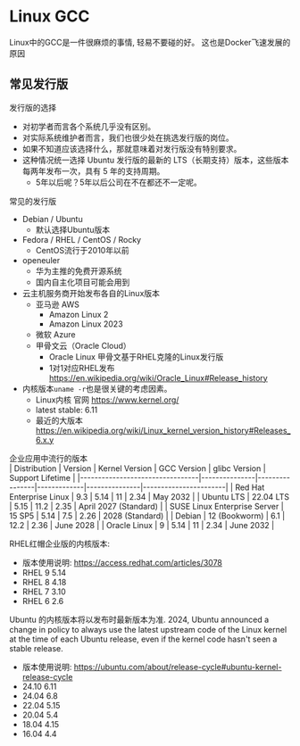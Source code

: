 # Linux GCC

Linux中的GCC是一件很麻烦的事情, 轻易不要碰的好。
这也是Docker飞速发展的原因

## 常见发行版

发行版的选择
- 对初学者而言各个系统几乎没有区别。
- 对实际系统维护者而言，我们也很少处在挑选发行版的岗位。
- 如果不知道应该选择什么，那就意味着对发行版没有特别要求。
- 这种情况统一选择 Ubuntu 发行版的最新的 LTS（长期支持）版本，这些版本每两年发布一次，具有 5 年的支持周期。
  - 5年以后呢？5年以后公司在不在都还不一定呢。

常见的发行版
- Debian / Ubuntu
  - 默认选择Ubuntu版本
- Fedora / RHEL / CentOS / Rocky
  - CentOS流行于2010年以前
- openeuler
  - 华为主推的免费开源系统
  - 国内自主化项目可能会用到
- 云主机服务商开始发布各自的Linux版本
  - 亚马逊 AWS
    - Amazon Linux 2
    - Amazon Linux 2023
  - 微软 Azure
  - 甲骨文云（Oracle Cloud）
    - Oracle Linux 甲骨文基于RHEL克隆的Linux发行版
    - 1对1对应RHEL发布 https://en.wikipedia.org/wiki/Oracle_Linux#Release_history
- 内核版本`uname -r`也是很关键的考虑因素。
  - Linux内核 官网 https://www.kernel.org/
  - latest stable:   6.11
  - 最近的大版本 https://en.wikipedia.org/wiki/Linux_kernel_version_history#Releases_6.x.y

企业应用中流行的版本  
| Distribution                    | Version       | Kernel Version | GCC Version | glibc Version | Support Lifetime      |
|---------------------------------|---------------|----------------|-------------|---------------|-----------------------|
| Red Hat Enterprise Linux        | 9.3           | 5.14           | 11          | 2.34          | May 2032              |
| Ubuntu LTS                      | 22.04 LTS     | 5.15           | 11.2        | 2.35          | April 2027 (Standard) |
| SUSE Linux Enterprise Server    | 15 SP5        | 5.14           | 7.5         | 2.26          | 2028 (Standard)       |
| Debian                          | 12 (Bookworm) | 6.1            | 12.2        | 2.36          | June 2028             |
| Oracle Linux                    | 9             | 5.14           | 11          | 2.34          | June 2032             |

RHEL红帽企业版的内核版本: 
- 版本使用说明: https://access.redhat.com/articles/3078
- RHEL 9 5.14
- RHEL 8 4.18
- RHEL 7 3.10
- RHEL 6 2.6

Ubuntu 的内核版本将以发布时最新版本为准. 2024, Ubuntu announced a change in policy to always use the latest upstream code of the Linux kernel at the time of each Ubuntu release, even if the kernel code hasn't seen a stable release.
- 版本使用说明: https://ubuntu.com/about/release-cycle#ubuntu-kernel-release-cycle
- 24.10 6.11
- 24.04 6.8
- 22.04 5.15
- 20.04 5.4
- 18.04 4.15
- 16.04 4.4

